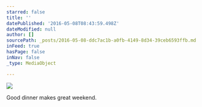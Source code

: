 ```yaml
---
starred: false
title: ''
datePublished: '2016-05-08T08:43:59.498Z'
dateModified: null
author: []
sourcePath: _posts/2016-05-08-ddc7ac1b-a0fb-4149-8d34-39ceb6593ffb.md
inFeed: true
hasPage: false
inNav: false
_type: MediaObject

---
```

![](https://the-grid-user-content.s3-us-west-2.amazonaws.com/4e670142-4d71-4941-b16a-284ccf9b4164.jpg)

Good dinner makes great weekend.